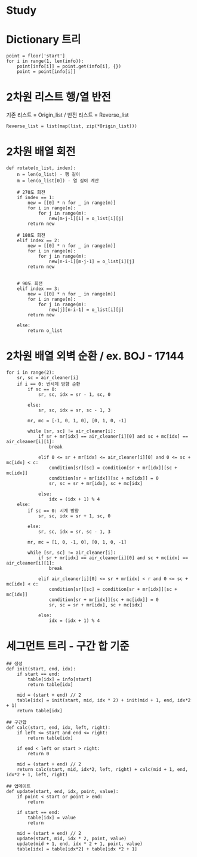 # Study

# Dictionary 트리
    point = floor['start']
    for i in range(1, len(info)):
        point[info[i]] = point.get(info[i], {})
        point = point[info[i]]


# 2차원 리스트 행/열 반전
기존 리스트 = Origin_list / 반전 리스트 = Reverse_list

    Reverse_list = list(map(list, zip(*Origin_list)))

# 2차원 배열 회전
    def rotate(o_list, index):
        n = len(o_list) - 행 길이
        m = len(o_list[0]) - 열 길이 계산
    
        # 270도 회전
        if index == 1:
            new = [[0] * n for _ in range(m)]
            for i in range(n):
                for j in range(m):
                    new[m-j-1][i] = o_list[i][j]
            return new

        # 180도 회전
        elif index == 2:
            new = [[0] * n for _ in range(m)]
            for i in range(n):
                for j in range(m):
                    new[n-i-1][m-j-1] = o_list[i][j]
            return new


        # 90도 회전
        elif index == 3: 
            new = [[0] * n for _ in range(m)]
            for i in range(n):
                for j in range(m):
                    new[j][n-i-1] = o_list[i][j]
            return new

        else:
            return o_list
    
# 2차원 배열 외벽 순환 / ex. BOJ - 17144

    for i in range(2):
        sr, sc = air_cleaner[i]
        if i == 0: 반시계 방향 순환
            if sc == 0:
                sr, sc, idx = sr - 1, sc, 0

            else:
                sr, sc, idx = sr, sc - 1, 3
            
            mr, mc = [-1, 0, 1, 0], [0, 1, 0, -1]
        
            while [sr, sc] != air_cleaner[i]:
                if sr + mr[idx] == air_cleaner[i][0] and sc + mc[idx] == air_cleaner[i][1]:
                    break
                    
                elif 0 <= sr + mr[idx] <= air_cleaner[i][0] and 0 <= sc + mc[idx] < c:
                    condition[sr][sc] = condition[sr + mr[idx]][sc + mc[idx]]
                    condition[sr + mr[idx]][sc + mc[idx]] = 0
                    sr, sc = sr + mr[idx], sc + mc[idx]

                else:
                    idx = (idx + 1) % 4
        else:
            if sc == 0: 시계 방향 
                sr, sc, idx = sr + 1, sc, 0

            else:
                sr, sc, idx = sr, sc - 1, 3

            mr, mc = [1, 0, -1, 0], [0, 1, 0, -1]

            while [sr, sc] != air_cleaner[i]:
                if sr + mr[idx] == air_cleaner[i][0] and sc + mc[idx] == air_cleaner[i][1]:
                    break
                
                elif air_cleaner[i][0] <= sr + mr[idx] < r and 0 <= sc + mc[idx] < c:
                    condition[sr][sc] = condition[sr + mr[idx]][sc + mc[idx]]
                    condition[sr + mr[idx]][sc + mc[idx]] = 0
                    sr, sc = sr + mr[idx], sc + mc[idx]

                else:
                    idx = (idx + 1) % 4

# 세그먼트 트리 - 구간 합 기준
    ## 생성
    def init(start, end, idx):
        if start == end:
            table[idx] = info[start]
            return table[idx]

        mid = (start + end) // 2
        table[idx] = init(start, mid, idx * 2) + init(mid + 1, end, idx*2 + 1)
        return table[idx]
    
    ## 구간합
    def calc(start, end, idx, left, right):
        if left <= start and end <= right:
            return table[idx]

        if end < left or start > right:
            return 0

        mid = (start + end) // 2
        return calc(start, mid, idx*2, left, right) + calc(mid + 1, end, idx*2 + 1, left, right)
    
    ## 업데이트
    def update(start, end, idx, point, value):
        if point < start or point > end:
            return

        if start == end:
            table[idx] = value
            return

        mid = (start + end) // 2
        update(start, mid, idx * 2, point, value)
        update(mid + 1, end, idx * 2 + 1, point, value)
        table[idx] = table[idx*2] + table[idx *2 + 1]
